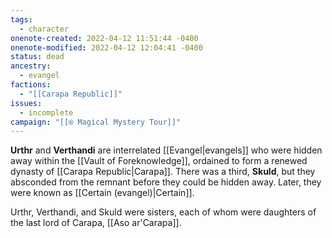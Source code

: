 ```yaml
---
tags:
  - character
onenote-created: 2022-04-12 11:51:44 -0400
onenote-modified: 2022-04-12 12:04:41 -0400
status: dead
ancestry:
  - evangel
factions:
  - "[[Carapa Republic]]"
issues:
  - incomplete
campaign: "[[⍟ Magical Mystery Tour]]"
---
```


**Urthr** and **Verthandi** are interrelated [[Evangel|evangels]] who were hidden away within the [[Vault of Foreknowledge]], ordained to form a renewed dynasty of [[Carapa Republic|Carapa]]. There was a third, **Skuld**, but they absconded from the remnant before they could be hidden away. Later, they were known as [[Certain (evangel)|Certain]].

Urthr, Verthandi, and Skuld were sisters, each of whom were daughters of the last lord of Carapa, [[Aso ar'Carapa]]. 

